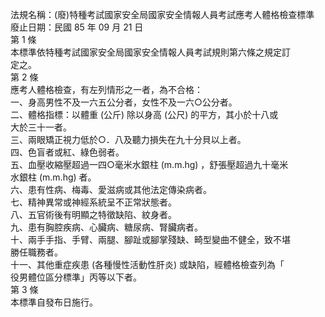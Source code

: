 法規名稱：(廢)特種考試國家安全局國家安全情報人員考試應考人體格檢查標準  
廢止日期：民國 85 年 09 月 21 日  
第 1 條  
本標準依特種考試國家安全局國家安全情報人員考試規則第六條之規定訂  
定之。  
第 2 條  
應考人體格檢查，有左列情形之一者，為不合格：  
一、身高男性不及一六五公分者，女性不及一六○公分者。  
二、體格指標：以體重 (公斤) 除以身高 (公尺) 的平方，其小於十八或  
大於三十一者。  
三、兩眼矯正視力低於○．八及聽力損失在九十分貝以上者。  
四、色盲者或紅、綠色弱者。  
五、血壓收縮壓超過一四○毫米水銀柱 (m.m.hg) ，舒張壓超過九十毫米  
水銀柱 (m.m.hg) 者。  
六、患有性病、梅毒、愛滋病或其他法定傳染病者。  
七、精神異常或神經系統呈不正常狀態者。  
八、五官術後有明顯之特徵缺陷、紋身者。  
九、患有胸腔疾病、心臟病、糖尿病、腎臟病者。  
十、兩手手指、手臂、兩腿、腳趾或腳掌殘缺、畸型變曲不健全，致不堪  
勝任職務者。  
十一、其他重症疾患 (各種慢性活動性肝炎) 或缺陷，經體格檢查列為「  
役男體位區分標準」丙等以下者。  
第 3 條  
本標準自發布日施行。  



